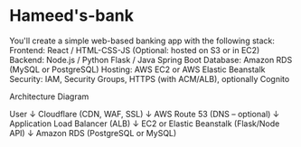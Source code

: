 # Hameed's-bank

You'll create a simple web-based banking app with the following stack:
Frontend: React / HTML-CSS-JS (Optional: hosted on S3 or in EC2)
Backend: Node.js / Python Flask / Java Spring Boot
Database: Amazon RDS (MySQL or PostgreSQL)
Hosting: AWS EC2 or AWS Elastic Beanstalk
Security: IAM, Security Groups, HTTPS (with ACM/ALB), optionally Cognito


Architecture Diagram

   User
    ↓
Cloudflare (CDN, WAF, SSL)
    ↓
AWS Route 53 (DNS – optional)
    ↓
Application Load Balancer (ALB)
    ↓
EC2 or Elastic Beanstalk (Flask/Node API)
    ↓
Amazon RDS (PostgreSQL or MySQL)
